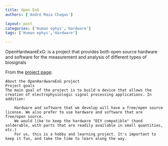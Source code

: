 ```yaml
---
title: Open ExG
authors: ['André Maia Chagas']

layout: post
categories: ['Human ephys','Hardware']
tags: ['Human ephys','Hardware']

---
```



OpenHardwareExG: is a project that provides both open source hardware and software for the measurement and analysis of different types of biosignals

From the [project page](http://openelectronicslab.github.io/OpenHardwareExG/):

```
About the OpenHardwareExG project
Project goals
The main goal of the project is to build a device that allows the creation of electrophysiologic signal processing applications. In addition:

    Hardware and software that we develop will have a free/open source license. We also prefer to use hardware and software that are free/open source.
    We would like to keep the hardware "DIY compatible" (hand solderable, with parts that are readily available in small quantities, etc.)
    For us, this is a hobby and learning project. It's important to keep it fun, and take the time to learn along the way.

```


